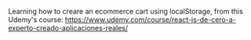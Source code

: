 Learning how to creare an ecommerce cart using localStorage, from this Udemy's course: https://www.udemy.com/course/react-js-de-cero-a-experto-creado-aplicaciones-reales/
